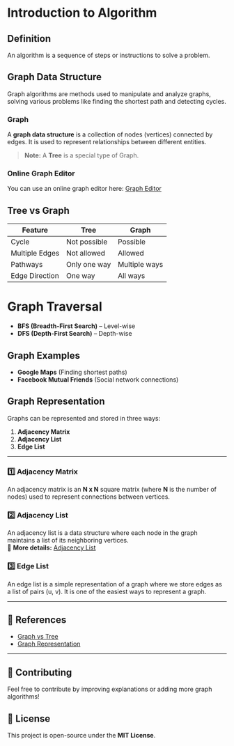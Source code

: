# Introduction to Algorithm

## Definition  
An algorithm is a sequence of steps or instructions to solve a problem.

## Graph Data Structure  
Graph algorithms are methods used to manipulate and analyze graphs, solving various problems like finding the shortest path and detecting cycles.

### Graph  
A **graph data structure** is a collection of nodes (vertices) connected by edges. It is used to represent relationships between different entities.

> **Note:** A **Tree** is a special type of Graph.

### Online Graph Editor  
You can use an online graph editor here: [Graph Editor](https://csacademy.com/app/graph_editor/)

## Tree vs Graph  
| Feature      | Tree | Graph |
|-------------|------|-------|
| Cycle       | Not possible | Possible |
| Multiple Edges | Not allowed | Allowed |
| Pathways   | Only one way | Multiple ways |
| Edge Direction | One way | All ways |

# Graph Traversal  

- **BFS (Breadth-First Search)** – Level-wise  
- **DFS (Depth-First Search)** – Depth-wise  

## Graph Examples  
- **Google Maps** (Finding shortest paths)  
- **Facebook Mutual Friends** (Social network connections)

## Graph Representation  
Graphs can be represented and stored in three ways:  
1. **Adjacency Matrix**  
2. **Adjacency List**  
3. **Edge List**  

---

### 1️⃣ Adjacency Matrix  
An adjacency matrix is an **N x N** square matrix (where **N** is the number of nodes) used to represent connections between vertices.

### 2️⃣ Adjacency List  
An adjacency list is a data structure where each node in the graph maintains a list of its neighboring vertices.  
📌 **More details:** [Adjacency List](https://www.geeksforgeeks.org/graph-and-its-representations/)

### 3️⃣ Edge List  
An edge list is a simple representation of a graph where we store edges as a list of pairs (u, v). It is one of the easiest ways to represent a graph.

---

## 📌 References  
- [Graph vs Tree](https://www.geeksforgeeks.org/difference-between-graph-and-tree/)
- [Graph Representation](https://www.geeksforgeeks.org/graph-and-its-representations/)

---

## 🚀 Contributing  
Feel free to contribute by improving explanations or adding more graph algorithms!

## 📜 License  
This project is open-source under the **MIT License**.

